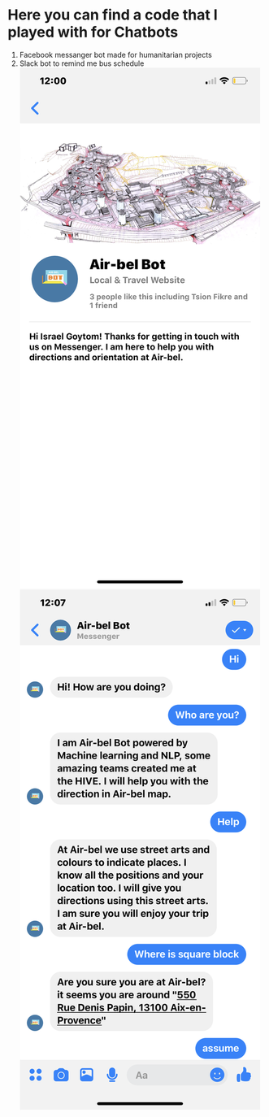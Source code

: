 # Here you can find a code that I played with for Chatbots
1. Facebook messanger bot made for humanitarian projects
2. Slack bot to remind me bus schedule
![Welcome screen](./bot_ss/IMG_2893.PNG)
![Anotherone](./bot_ss/IMG_2895.PNG)

